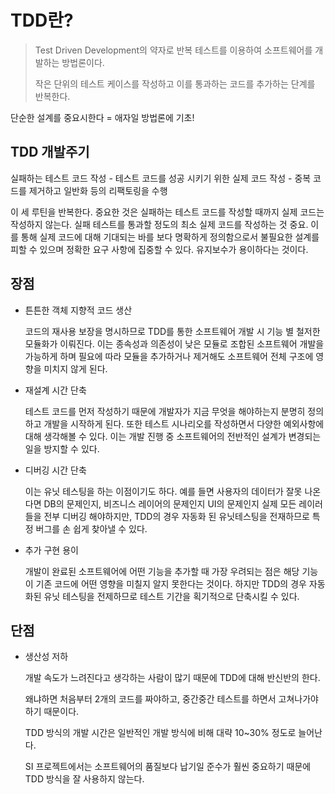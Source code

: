 # TDD란?

> Test Driven Development의 약자로 반복 테스트를 이용하여 소프트웨어를 개발하는 방법론이다.
>
> 작은 단위의 테스트 케이스를 작성하고 이를 통과하는 코드를 추가하는 단계를 반복한다.

단순한 설계를 중요시한다 = 애자일 방법론에 기초!

## TDD 개발주기

실패하는 테스트 코드 작성 - 테스트 코드를 성공 시키기 위한 실제 코드 작성 - 중복 코드를 제거하고 일반화 등의 리팩토링을 수행

이 세 루틴을 반복한다. 중요한 것은 실패하는 테스트 코드를 작성할 때까지 실제 코드는 작성하지 않는다. 실패 테스트를 통과할 정도의 최소 실제 코드를 작성하는 것 중요. 이를 통해 실제 코드에 대해 기대되는 바를 보다 명확하게 정의함으로서 불필요한 설계를 피할 수 있으며 정확한 요구 사항에 집중할 수 있다. 유지보수가 용이하다는 것이다.

## 장점

- 튼튼한 객체 지향적 코드 생산

  코드의 재사용 보장을 명시하므로 TDD를 통한 소프트웨어 개발 시 기능 별 철저한 모듈화가 이뤄진다. 이는 종속성과 의존성이 낮은 모듈로 조합된 소프트웨어 개발을 가능하게 하며 필요에 따라 모듈을 추가하거나 제거해도 소프트웨어 전체 구조에 영향을 미치지 않게 된다.

- 재설계 시간 단축

  테스트 코드를 먼저 작성하기 때문에 개발자가 지금 무엇을 해야하는지 분명히 정의하고 개발을 시작하게 된다. 또한 테스트 시나리오를 작성하면서 다양한 예외사항에 대해 생각해볼 수 있다. 이는 개발 진행 중 소프트웨어의 전반적인 설계가 변경되는 일을 방지할 수 있다.

- 디버깅 시간 단축

  이는 유닛 테스팅을 하는 이점이기도 하다. 예를 들면 사용자의 데이터가 잘못 나온다면 DB의 문제인지, 비즈니스 레이어의 문제인지 UI의 문제인지 실제 모든 레이러들을 전부 디버깅 해야하지만, TDD의 경우 자동화 된 유닛테스팅을 전재하므로 특정 버그를 손 쉽게 찾아낼 수 있다. 

- 추가 구현 용이

  개발이 완료된 소프트웨어에 어떤 기능을 추가할 때 가장 우려되는 점은 해당 기능이 기존 코드에 어떤 영향을 미칠지 알지 못한다는 것이다. 하지만 TDD의 경우 자동화된 유닛 테스팅을 전제하므로 테스트 기간을 획기적으로 단축시킬 수 있다.



## 단점

- 생산성 저하

  개발 속도가 느려진다고 생각하는 사람이 많기 때문에 TDD에 대해 반신반의 한다.

  왜냐하면 처음부터 2개의 코드를 짜야하고, 중간중간 테스트를 하면서 고쳐나가야 하기 때문이다.

  TDD 방식의 개발 시간은 일반적인 개발 방식에 비해 대략 10~30% 정도로 늘어난다. 

  SI 프로젝트에서는 소프트웨어의 품질보다 납기일 준수가 훨씬 중요하기 때문에 TDD 방식을 잘 사용하지 않는다.